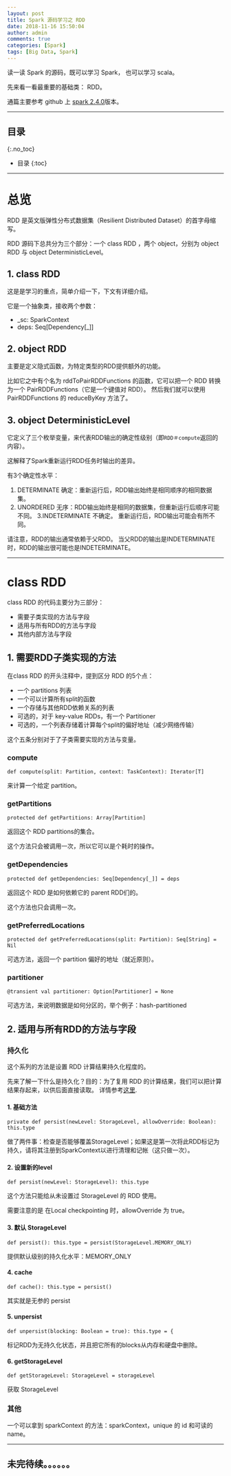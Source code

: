 ```yaml
---
layout: post
title: Spark 源码学习之 RDD
date: 2018-11-16 15:50:04
author: admin
comments: true
categories: [Spark]
tags: [Big Data, Spark]
---
```


读一读 Spark 的源码，既可以学习 Spark， 也可以学习 scala。

先来看一看最重要的基础类： RDD。

通篇主要参考 github 上 [spark 2.4.0](https://github.com/apache/spark/tree/v2.4.0)版本。

<!-- more -->

---

## 目录
{:.no_toc}

* 目录
{:toc}

---

# 总览

RDD 是英文版弹性分布式数据集（Resilient Distributed Dataset）的首字母缩写。

RDD 源码下总共分为三个部分：一个 class RDD ，两个 object，分别为 object RDD 与 object DeterministicLevel。

## 1. class RDD

这是是学习的重点，简单介绍一下，下文有详细介绍。

它是一个抽象类，接收两个参数：
- _sc: SparkContext 
- deps: Seq[Dependency[_]]


## 2. object RDD

主要是定义隐式函数，为特定类型的RDD提供额外的功能。

比如它之中有个名为 rddToPairRDDFunctions 的函数，它可以把一个 RDD 转换为一个 PairRDDFunctions（它是一个键值对 RDD）。
然后我们就可以使用 PairRDDFunctions 的 reduceByKey 方法了。

## 3. object DeterministicLevel

它定义了三个枚举变量，来代表RDD输出的确定性级别（即`RDD＃compute`返回的内容）。 

这解释了Spark重新运行RDD任务时输出的差异。 

有3个确定性水平：
1. DETERMINATE 确定：重新运行后，RDD输出始终是相同顺序的相同数据集。
2. UNORDERED 无序：RDD输出始终是相同的数据集，但重新运行后顺序可能不同。
3.INDETERMINATE 不确定。 重新运行后，RDD输出可能会有所不同。

请注意，RDD的输出通常依赖于父RDD。 
当父RDD的输出是INDETERMINATE时，RDD的输出很可能也是INDETERMINATE。

---

# class RDD

class RDD 的代码主要分为三部分：
- 需要子类实现的方法与字段
- 适用与所有RDD的方法与字段
- 其他内部方法与字段

## 1. 需要RDD子类实现的方法

在class RDD 的开头注释中，提到区分 RDD 的5个点：
- 一个 partitions 列表
- 一个可以计算所有split的函数
- 一个存储与其他RDD依赖关系的列表
- 可选的，对于 key-value RDDs，有一个 Partitioner 
- 可选的，一个列表存储着计算每个split的偏好地址（减少网络传输）

这个五条分别对于了子类需要实现的方法与变量。

### compute

    def compute(split: Partition, context: TaskContext): Iterator[T]

来计算一个给定 partition。

### getPartitions

    protected def getPartitions: Array[Partition]

返回这个 RDD partitions的集合。

这个方法只会被调用一次，所以它可以是个耗时的操作。

### getDependencies

    protected def getDependencies: Seq[Dependency[_]] = deps

返回这个 RDD 是如何依赖它的 parent RDD们的。

这个方法也只会调用一次。

### getPreferredLocations

    protected def getPreferredLocations(split: Partition): Seq[String] = Nil

可选方法，返回一个 partition 偏好的地址（就近原则）。

### partitioner

    @transient val partitioner: Option[Partitioner] = None

可选方法，来说明数据是如何分区的，举个例子：hash-partitioned

## 2. 适用与所有RDD的方法与字段

### 持久化

这个系列的方法是设置 RDD 计算结果持久化程度的。

先来了解一下什么是持久化？目的：为了复用 RDD 的计算结果，我们可以把计算结果存起来，以供后面直接读取。
详情参考[这里](../Spark-RDD/#%E6%8C%81%E4%B9%85rdd%E7%9A%84%E5%AD%98%E5%82%A8%E7%BA%A7%E5%88%AB).

#### 1. 基础方法

    private def persist(newLevel: StorageLevel, allowOverride: Boolean): this.type

做了两件事：检查是否能够覆盖StorageLevel；如果这是第一次将此RDD标记为持久，请将其注册到SparkContext以进行清理和记帐（这只做一次）。

#### 2. 设置新的level

    def persist(newLevel: StorageLevel): this.type

这个方法只能给从未设置过 StorageLevel 的 RDD 使用。

需要注意的是 在Local checkpointing 时，allowOverride 为 true。

#### 3. 默认 StorageLevel

    def persist(): this.type = persist(StorageLevel.MEMORY_ONLY)
    
提供默认级别的持久化水平：MEMORY_ONLY

#### 4. cache

    def cache(): this.type = persist() 

其实就是无参的 persist 

#### 5. unpersist

    def unpersist(blocking: Boolean = true): this.type = {

标记RDD为无持久化状态，并且把它所有的blocks从内存和硬盘中删除。

#### 6. getStorageLevel

    def getStorageLevel: StorageLevel = storageLevel

获取 StorageLevel

### 其他

一个可以拿到 sparkContext 的方法：sparkContext，unique 的 id 和可读的 name。


---

## 未完待续。。。。。。
